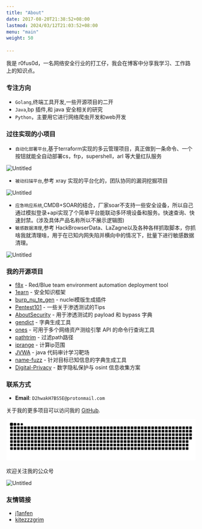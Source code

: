 ```yaml
---
title: "About"
date: 2017-08-20T21:38:52+08:00
lastmod: 2024/03/12T21:03:52+08:00
menu: "main"
weight: 50

---
```


我是 r0fus0d，一名网络安全行业的打工仔，我会在博客中分享我学习、工作路上的知识点。

### 专注方向
- `Golang`,终端工具开发,一些开源项目的二开
- `Java`,bp 插件,和 java 安全相关的研究
- `Python`，主要用它进行网络爬虫开发和web开发

### 过往实现的小项目
- `自动化部署平台`,基于terraform实现的多云管理项目，真正做到一条命令、一个按钮就能全自动部署cs，frp，supershell，arl 等大量红队服务

![Untitled](../img/about/map1.png)

- `被动扫描平台`,参考 xray 实现的平台化的，团队协同的漏洞挖掘项目

![Untitled](../img/about/map2.png)

- `应急响应系统`,CMDB+SOAR的结合，厂家soar不支持一些安全设备，所以自己通过模拟登录+api实现了个简单平台能联动多环境设备和服务。快速查询、快速封禁。(涉及具体产品名称所以不展示逻辑图)
- `敏感数据清理`,参考 HackBrowserData、LaZagne以及各种各样抓取脚本，你抓啥我就清理啥，用于在已知内网失陷并横向中的情况下，批量下进行敏感数据清理。

![Untitled](../img/about/map3.png)

### 我的开源项目

- [f8x](https://github.com/ffffffff0x/f8x) - Red/Blue team environment automation deployment tool
- [1earn](https://github.com/No-Github/1earn) - 安全知识框架
- [burp_nu_te_gen](https://github.com/ffffffff0x/burp_nu_te_gen) - nuclei模版生成插件
- [Pentest101](https://github.com/ffffffff0x/Pentest101) - 一些关于渗透测试的Tips
- [AboutSecurity](https://github.com/ffffffff0x/AboutSecurity) - 用于渗透测试的 payload 和 bypass 字典
- [gendict](https://github.com/ffffffff0x/gendict) - 字典生成工具
- [ones](https://github.com/ffffffff0x/ones) - 可用于多个网络资产测绘引擎 API 的命令行查询工具
- [pathtrim](https://github.com/ffffffff0x/pathtrim) - 过滤path路径
- [iprange](https://github.com/ffffffff0x/iprange) - 计算ip范围
- [JVWA](https://github.com/ffffffff0x/JVWA) - java 代码审计学习靶场
- [name-fuzz](https://github.com/ffffffff0x/name-fuzz) - 针对目标已知信息的字典生成工具
- [Digital-Privacy](https://github.com/ffffffff0x/Digital-Privacy) - 数字隐私保护与 osint 信息收集方案

### 联系方式

- **Email**: `D2hwakH7BS5E@protonmail.com`

关于我的更多项目可以访问我的 [GitHub](https://github.com/No-Github).

![github contribution grid snake animation](https://raw.githubusercontent.com/No-Github/No-Github/output/github-contribution-grid-snake.svg)

欢迎关注我的公众号

![Untitled](../img/qr.png)

### 友情链接

- [j1anfen](https://j1anfen.github.io/)
- [kitezzzgrim](https://kitezzzgrim.ffffffff0x.com/)
